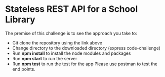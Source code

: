 # Stateless REST API for a School Library
The premise of this challenge is to see the approach you take to:
- Git clone the repository using the link above
- Change directory to the downloaded directory (express code-challenge)
- Run **npm install** to install the node modules and packages
- Run **npm start** to run the server
- Run **npm test** to run the test for the app
Please use postman to test the end points.
